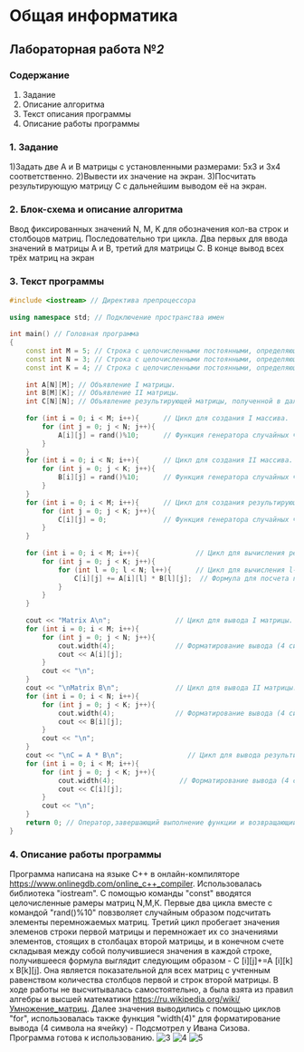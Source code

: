 # Общая информатика

## Лабораторная работа №_2_

### Содержание

1. Задание
2. Описание алгоритма
3. Текст описания программы
4. Описание работы программы

### 1. Задание

1)Задать две А и B матрицы с установленными размерами: 5х3 и 3х4 соответственно.
2)Вывести их значение на экран.
3)Посчитать результирующую матрицу С с дальнейшим выводом её на экран.

### 2. Блок-схема и описание алгоритма

Ввод фиксированных значений N, M, K для обозначения кол-ва строк и столбоцов матриц. Последовательно три цикла. Два первых для ввода значений в матрицы А и В,
третий для матрицы С. В конце вывод всех трёх матриц на экран

### 3. Текст программы
```c++
#include <iostream> // Директива препроцессора
    
using namespace std; // Подключение пространства имен
    
int main() // Головная программа
{
    const int M = 5; // Строка с целочисленными постоянными, определяющими число строк I матрицы.
    const int N = 3; // Строка с целочисленными постоянными, определяющими число столбцов I / строк II матрицы.
    const int K = 4; // Строка с целочисленными постоянными, определяющими число столбцов II матрицы.
    
    int A[N][M]; // Объявление I матрицы.
    int B[M][K]; // Объявление II матрицы.
    int C[N][N]; // Объявление результирующей матрицы, полученной в дальнейшем в ходе перемножения.
    
    for (int i = 0; i < M; i++){      // Цикл для создания I массива.
        for (int j = 0; j < N; j++){
            A[i][j] = rand()%10;      // Функция генератора случайных чисел элементов I матрицы.
        }
    }
    for (int i = 0; i < N; i++){      // Цикл для создания II массива.
        for (int j = 0; j < K; j++){     
            B[i][j] = rand()%10;      // Функция генератора случайных чисел элементов II матрицы.
        }
    }
    for (int i = 0; i < M; i++){      // Цикл для создания результирующего массива.
        for (int j = 0; j < K; j++){
            C[i][j] = 0;              // Функция генератора случайных чисел элементов результирующей матрицы.
        }     
    }
    
    for (int i = 0; i < M; i++){              // Цикл для вычисления результата умножения матриц.
        for (int j = 0; j < K; j++){ 
            for (int l = 0; l < N; l++){      // Цикл для вычисления l-го, j-го элемента результирующей матрицы.
                C[i][j] += A[i][l] * B[l][j];  // Формула для посчета перемножения матриц
            }
        }
    }
    
    cout << "Matrix A\n";                // Цикл для вывода I матрицы.
    for (int i = 0; i < M; i++){
        for (int j = 0; j < N; j++){
            cout.width(4);               // Форматирование вывода (4 символа на ячейку).
            cout << A[i][j];
        }
        cout << "\n";
    }
    cout << "\nMatrix B\n";              // Цикл для вывода II матрицы.
    for (int i = 0; i < N; i++){
        for (int j = 0; j < K; j++){
            cout.width(4);               // Форматирование вывода (4 символа на ячейку).
            cout << B[i][j];
        }
        cout << "\n";
    }
    cout << "\nC = A * B\n";                // Цикл для вывода результирующей матрицы.
    for (int i = 0; i < M; i++){
        for (int j = 0; j < K; j++){
            cout.width(4);                // Форматирование вывода (4 символа на ячейку).
            cout << C[i][j];
        }
        cout << "\n";
    }
    return 0; // Оператор,завершающий выполнение функции и возвращающий управление вызывающей функции
}
```
### 4. Описание работы программы

Программа написана на языке C++ в онлайн-компиляторе https://www.onlinegdb.com/online_c++_compiler. Использовалась библиотека "iostream". C помощью команды "const" вводятся целочисленные рамеры матриц N,M,К. Первые два цикла вместе с командой "rand()%10"
повзволяет случайным образом подсчитать элементы перемножаемых матриц. Третий цикл пробегает значения элеменов строки первой матрицы и перемножает 
их со значениями элементов, стоящих в столбацах второй матрицы, и в конечном счете складывая между собой получившиеся значения в каждой строке, получившееся формула выглядит 
следующим образом - C [i][j]+=A [i][k] x B[k][j]. Она является показательной для всех матриц с учтенным равенством количества столбцов первой и строк второй матрицы. В ходе работы не высчитывалась самостоятельно, а была взята из правил алгебры и высшей математики https://ru.wikipedia.org/wiki/Умножение_матриц. Далее значения выводились с помощью циклов "for", использовалась также функция "width(4)" для форматирование вывода (4 символа на ячейку) - Подсмотрел у Ивана Сизова. Программа готова к использованию.
![3](https://user-images.githubusercontent.com/100378744/169474316-d5717e48-8f33-414d-bb81-f8b2447c19a4.PNG)
![4](https://user-images.githubusercontent.com/100378744/169474345-bcc2fd1d-0e20-45f1-8d0e-b08dbf6d48f3.PNG)
![5](https://user-images.githubusercontent.com/100378744/169474355-46d0a982-6227-48c1-b65e-91390c1b8eda.PNG)
